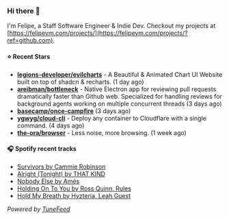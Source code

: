 ### Hi there 👋

I'm Felipe, a Staff Software Engineer & Indie Dev. Checkout my projects at [https://felipevm.com/projects/](https://felipevm.com/projects/?ref=github.com).

#### ⭐ Recent Stars
- **[legions-developer/evilcharts](https://github.com/legions-developer/evilcharts)** - A Beautiful &amp; Animated Chart UI Website built on top of shadcn &amp; recharts. (1 day ago)
- **[areibman/bottleneck](https://github.com/areibman/bottleneck)** - Native Electron app for reviewing pull requests dramatically faster than Github web. Specialized for handling reviews for background agents working on multiple concurrent threads (3 days ago)
- **[basecamp/once-campfire](https://github.com/basecamp/once-campfire)** (3 days ago)
- **[ygwyg/cloud-cli](https://github.com/ygwyg/cloud-cli)** - Deploy any container to Cloudflare with a single command. (4 days ago)
- **[the-ora/browser](https://github.com/the-ora/browser)** - Less noise, more browsing. (1 week ago)

#### 🎧 Spotify recent tracks
- [Survivors by Cammie Robinson](https://open.spotify.com/track/4lXZKQGTUfEju6Ks8gJVwX)
- [Alright (Tonight) by THAT KIND](https://open.spotify.com/track/1MQvaQFiteOD4fPgqWXFF0)
- [Nobody Else by Amés](https://open.spotify.com/track/2rT9gW3eg6CAJBafnS20T6)
- [Holding On To You by Ross Quinn, Rules](https://open.spotify.com/track/2oHXwRlyCSsLUroGC0rLtH)
- [Hold My Breath by Hyzteria, Leah Guest](https://open.spotify.com/track/39IQMZoAQkWgQdDvsDSzl4)

_Powered by [TuneFeed](https://tunefeed.app?ref=github.com)_
